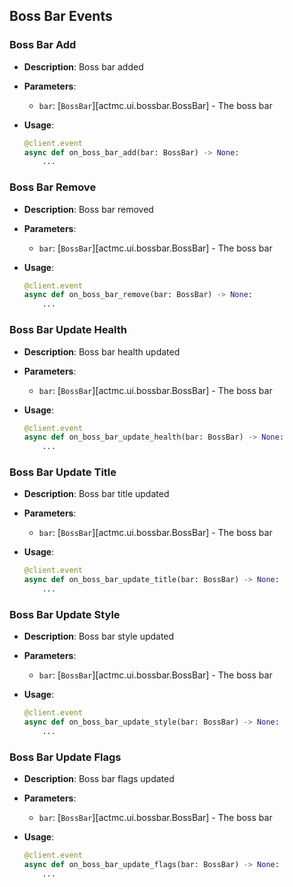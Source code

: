 ## Boss Bar Events

### Boss Bar Add

* **Description**: Boss bar added
* **Parameters**:

  * `bar`: [`BossBar`][actmc.ui.bossbar.BossBar] - The boss bar
* **Usage**:

  ```python
  @client.event
  async def on_boss_bar_add(bar: BossBar) -> None:
      ...
  ```

### Boss Bar Remove

* **Description**: Boss bar removed
* **Parameters**:

  * `bar`: [`BossBar`][actmc.ui.bossbar.BossBar] - The boss bar
* **Usage**:

  ```python
  @client.event
  async def on_boss_bar_remove(bar: BossBar) -> None:
      ...
  ```

### Boss Bar Update Health

* **Description**: Boss bar health updated
* **Parameters**:

  * `bar`: [`BossBar`][actmc.ui.bossbar.BossBar] - The boss bar
* **Usage**:

  ```python
  @client.event
  async def on_boss_bar_update_health(bar: BossBar) -> None:
      ...
  ```

### Boss Bar Update Title

* **Description**: Boss bar title updated
* **Parameters**:

  * `bar`: [`BossBar`][actmc.ui.bossbar.BossBar] - The boss bar
* **Usage**:

  ```python
  @client.event
  async def on_boss_bar_update_title(bar: BossBar) -> None:
      ...
  ```

### Boss Bar Update Style

* **Description**: Boss bar style updated
* **Parameters**:

  * `bar`: [`BossBar`][actmc.ui.bossbar.BossBar] - The boss bar
* **Usage**:

  ```python
  @client.event
  async def on_boss_bar_update_style(bar: BossBar) -> None:
      ...
  ```

### Boss Bar Update Flags

* **Description**: Boss bar flags updated
* **Parameters**:

  * `bar`: [`BossBar`][actmc.ui.bossbar.BossBar] - The boss bar
* **Usage**:

  ```python
  @client.event
  async def on_boss_bar_update_flags(bar: BossBar) -> None:
      ...
  ```

